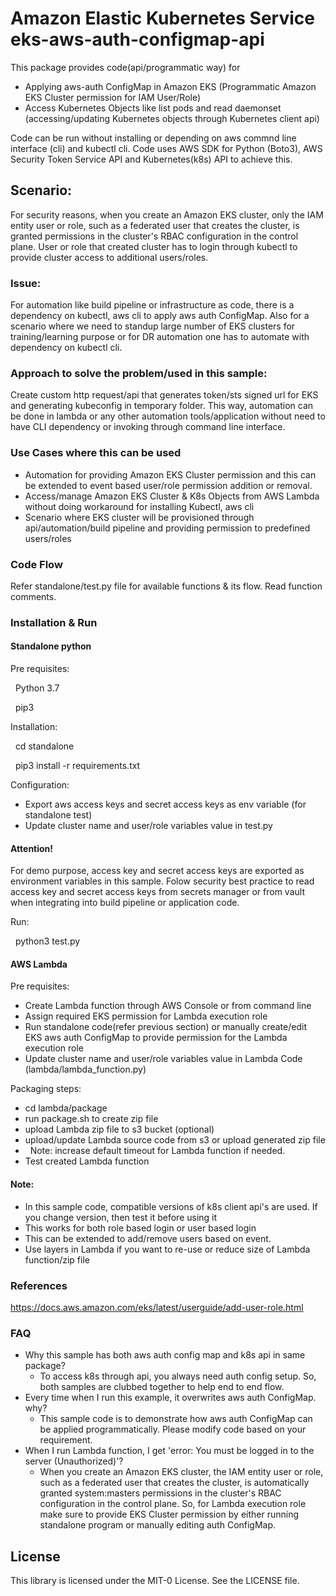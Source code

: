 [//]: # (Repo name: eks-aws-auth-configmap)

# Amazon Elastic Kubernetes Service eks-aws-auth-configmap-api
This package provides code(api/programmatic way) for
* Applying aws-auth ConfigMap in Amazon EKS (Programmatic Amazon EKS Cluster permission for IAM User/Role)
* Access Kubernetes Objects like list pods and read daemonset (accessing/updating Kubernetes objects through Kubernetes client api)

Code can be run without installing or depending on aws commnd line interface (cli) and kubectl cli. Code uses AWS SDK for Python (Boto3), AWS Security Token Service API and Kubernetes(k8s) API to achieve this.

## Scenario:
For security reasons, when you create an Amazon EKS cluster, only the IAM entity user or role, such as a federated user that creates the cluster, is granted permissions in the cluster's RBAC configuration in the control plane. User or role that created cluster has to login through kubectl to provide cluster access to additional users/roles.

### Issue:
For automation like build pipeline or infrastructure as code, there is a dependency on kubectl, aws cli to apply aws auth ConfigMap. Also for a scenario where we need to standup large number of EKS clusters for training/learning purpose or for DR automation one has to automate with dependency on kubectl cli.

### Approach to solve the problem/used in this sample:
 Create custom http request/api that generates token/sts signed url for EKS and generating kubeconfig in temporary folder. This way, automation can be done in lambda or any other automation tools/application without need to have CLI dependency or invoking through command line interface.

### Use Cases where this can be used
* Automation for providing Amazon EKS Cluster permission and this can be extended to event based user/role permission addition or removal.
* Access/manage Amazon EKS Cluster & K8s Objects from AWS Lambda without doing workaround for installing Kubectl, aws cli
* Scenario where EKS cluster will be provisioned through api/automation/build pipeline and providing permission to predefined users/roles

[//]: # (Infrastructure as Code Automation & CI/CD)

### Code Flow
Refer standalone/test.py file for available functions & its flow. Read function comments.

### Installation & Run

#### Standalone python
Pre requisites:

&nbsp;&nbsp;Python 3.7

&nbsp;&nbsp;pip3

Installation:

&nbsp;&nbsp;cd standalone

&nbsp;&nbsp;pip3 install -r requirements.txt

Configuration:

* Export aws access keys and secret access keys as env variable (for standalone test)
* Update cluster name and user/role variables value in test.py

#### Attention! 
For demo purpose, access key and secret access keys are exported as environment variables in this sample. Folow security best practice to read access key and secret access keys from secrets manager or from vault when integrating into build pipeline or application code.

Run:

&nbsp;&nbsp;python3 test.py



#### AWS Lambda
Pre requisites:

* Create Lambda function through AWS Console or from command line
* Assign required EKS permission for Lambda execution role  
* Run standalone code(refer previous section) or manually create/edit EKS aws auth ConfigMap to provide permission for the Lambda execution role
* Update cluster name and user/role variables value in Lambda Code (lambda/lambda_function.py)
    
Packaging steps:

* cd lambda/package
* run package.sh to create zip file
* upload Lambda zip file to s3 bucket (optional)
* upload/update Lambda source code from s3 or upload generated zip file
* &nbsp;&nbsp;Note: increase default timeout for Lambda function if needed.
* Test created Lambda function

#### Note:

* In this sample code, compatible versions of k8s client api's are used. If you change version, then test it before using it
* This works for both role based login or user based login
* This can be extended to add/remove users based on event.
* Use layers in Lambda if you want to re-use or reduce size of Lambda function/zip file

### References
https://docs.aws.amazon.com/eks/latest/userguide/add-user-role.html

### FAQ
* Why this sample has both aws auth config map and k8s api in same package?
    * To access k8s through api, you always need auth config setup. So, both samples are clubbed together to help end to end flow.
* Every time when I run this example, it overwrites aws auth ConfigMap. why?
    * This sample code is to demonstrate how aws auth ConfigMap can be applied programmatically. Please modify code based on your requirement.
* When I run Lambda function, I get 'error: You must be logged in to the server (Unauthorized)'?
    * When you create an Amazon EKS cluster, the IAM entity user or role, such as a federated user that creates the cluster, is automatically granted system:masters permissions in the cluster's RBAC configuration in the control plane. So, for Lambda execution role make sure to provide EKS Cluster permission by either running standalone program or manually editing auth ConfigMap.
    
## License

This library is licensed under the MIT-0 License. See the LICENSE file.

